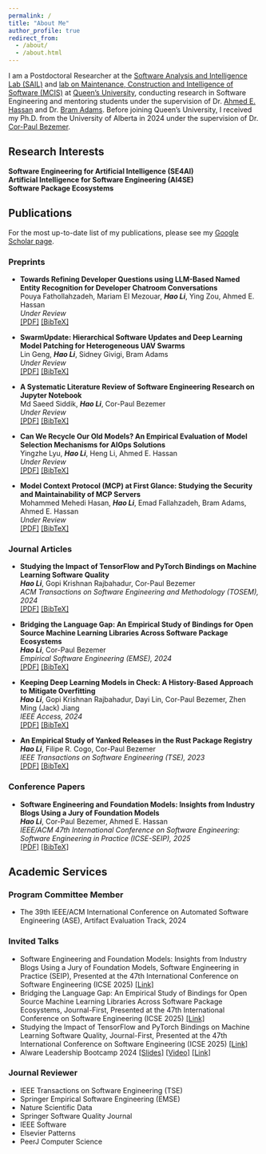 ```yaml
---
permalink: /
title: "About Me"
author_profile: true
redirect_from: 
  - /about/
  - /about.html
---
```


I am a Postdoctoral Researcher at the [Software Analysis and Intelligence Lab (SAIL)](https://sail.cs.queensu.ca/) and [lab on Maintenance, Construction and Intelligence of Software (MCIS)](https://mcis.cs.queensu.ca/) at [Queen’s University](https://www.queensu.ca/), conducting research in Software Engineering and mentoring students under the supervision of Dr. [Ahmed E. Hassan](https://scholar.google.com/citations?user=9hwXx34AAAAJ&hl=en) and Dr. [Bram Adams](https://scholar.google.com/citations?user=XS9QH_UAAAAJ&hl=en). Before joining Queen’s University, I received my Ph.D. from the University of Alberta in 2024 under the supervision of Dr. [Cor-Paul Bezemer](https://scholar.google.com/citations?user=8HgcKdoAAAAJ&hl=en).

## Research Interests

<div class="research-areas">
  <div class="research-item">
    <i class="fas fa-robot"></i>
    <strong>Software Engineering for Artificial Intelligence (SE4AI)</strong>
  </div>
  <div class="research-item">
    <i class="fas fa-brain"></i>
    <strong>Artificial Intelligence for Software Engineering (AI4SE)</strong>
  </div>
  <div class="research-item">
    <i class="fas fa-cube"></i>
    <strong>Software Package Ecosystems</strong>
  </div>
</div>

## Publications

For the most up-to-date list of my publications, please see my [Google Scholar page](https://scholar.google.com/citations?user=3xI3QLsAAAAJ&hl=en).

### Preprints

- **Towards Refining Developer Questions using LLM-Based Named Entity Recognition for Developer Chatroom Conversations**  
  Pouya Fathollahzadeh, Mariam El Mezouar, ***Hao Li***, Ying Zou, Ahmed E. Hassan  
  *Under Review*  
  [[PDF]](https://leo-lihao.github.io/files/P1.pdf) [[BibTeX]](https://leo-lihao.github.io/files/P1.bib)

- **SwarmUpdate: Hierarchical Software Updates and Deep Learning Model Patching for Heterogeneous UAV Swarms**  
  Lin Geng, ***Hao Li***, Sidney Givigi, Bram Adams  
  *Under Review*  
  [[PDF]](https://leo-lihao.github.io/files/P2.pdf) [[BibTeX]](https://leo-lihao.github.io/files/P2.bib)

- **A Systematic Literature Review of Software Engineering Research on Jupyter Notebook**  
  Md Saeed Siddik, ***Hao Li***, Cor-Paul Bezemer  
  *Under Review*  
  [[PDF]](https://leo-lihao.github.io/files/P3.pdf) [[BibTeX]](https://leo-lihao.github.io/files/P3.bib)

- **Can We Recycle Our Old Models? An Empirical Evaluation of Model Selection Mechanisms for AIOps Solutions**  
  Yingzhe Lyu, ***Hao Li***, Heng Li, Ahmed E. Hassan  
  *Under Review*  
  [[PDF]](https://leo-lihao.github.io/files/P4.pdf) [[BibTeX]](https://leo-lihao.github.io/files/P4.bib)

- **Model Context Protocol (MCP) at First Glance: Studying the Security and Maintainability of MCP Servers**  
  Mohammed Mehedi Hasan, ***Hao Li***, Emad Fallahzadeh, Bram Adams, Ahmed E. Hassan  
  *Under Review*  
  [[PDF]](https://leo-lihao.github.io/files/P5.pdf) [[BibTeX]](https://leo-lihao.github.io/files/P5.bib)

### Journal Articles

- **Studying the Impact of TensorFlow and PyTorch Bindings on Machine Learning Software Quality**  
  ***Hao Li***, Gopi Krishnan Rajbahadur, Cor-Paul Bezemer  
  *ACM Transactions on Software Engineering and Methodology (TOSEM), 2024*  
  [[PDF]](https://leo-lihao.github.io/files/J3.pdf) [[BibTeX]](https://leo-lihao.github.io/files/J3.bib)

- **Bridging the Language Gap: An Empirical Study of Bindings for Open Source Machine Learning Libraries Across Software Package Ecosystems**  
  ***Hao Li***, Cor-Paul Bezemer  
  *Empirical Software Engineering (EMSE), 2024*  
  [[PDF]](https://leo-lihao.github.io/files/J4.pdf) [[BibTeX]](https://leo-lihao.github.io/files/J4.bib)

- **Keeping Deep Learning Models in Check: A History-Based Approach to Mitigate Overfitting**  
  ***Hao Li***, Gopi Krishnan Rajbahadur, Dayi Lin, Cor-Paul Bezemer, Zhen Ming (Jack) Jiang  
  *IEEE Access, 2024*  
  [[PDF]](https://leo-lihao.github.io/files/J2.pdf) [[BibTeX]](https://leo-lihao.github.io/files/J2.bib)

- **An Empirical Study of Yanked Releases in the Rust Package Registry**  
  ***Hao Li***, Filipe R. Cogo, Cor-Paul Bezemer  
  *IEEE Transactions on Software Engineering (TSE), 2023*  
  [[PDF]](https://leo-lihao.github.io/files/J1.pdf) [[BibTeX]](https://leo-lihao.github.io/files/J1.bib)

### Conference Papers

- **Software Engineering and Foundation Models: Insights from Industry Blogs Using a Jury of Foundation Models**  
  ***Hao Li***, Cor-Paul Bezemer, Ahmed E. Hassan  
  *IEEE/ACM 47th International Conference on Software Engineering: Software Engineering in Practice (ICSE-SEIP), 2025*  
  [[PDF]](https://leo-lihao.github.io/files/C1.pdf) [[BibTeX]](https://leo-lihao.github.io/files/C1.bib)

## Academic Services

### Program Committee Member
- The 39th IEEE/ACM International Conference on Automated Software Engineering (ASE), Artifact Evaluation Track, 2024

### Invited Talks
- Software Engineering and Foundation Models: Insights from Industry Blogs Using a Jury of Foundation Models, Software Engineering in Practice (SEIP), Presented at the 47th International Conference on Software Engineering (ICSE 2025) [[Link]](https://conf.researchr.org/details/icse-2025/icse-2025-software-engineering-in-practice/54/Software-Engineering-and-Foundation-Models-Insights-from-Industry-Blogs-Using-a-Jury)
- Bridging the Language Gap: An Empirical Study of Bindings for Open Source Machine Learning Libraries Across Software Package Ecosystems, Journal-First, Presented at the 47th International Conference on Software Engineering (ICSE 2025) [[Link]](https://conf.researchr.org/details/icse-2025/icse-2025-journal-first-papers/76/Bridging-the-Language-Gap-An-Empirical-Study-of-Bindings-for-Open-Source-Machine-Lea)
- Studying the Impact of TensorFlow and PyTorch Bindings on Machine Learning Software Quality, Journal-First, Presented at the 47th International Conference on Software Engineering (ICSE 2025) [[Link]](https://conf.researchr.org/details/icse-2025/icse-2025-journal-first-papers/1/Studying-the-Impact-of-TensorFlow-and-PyTorch-Bindings-on-Machine-Learning-Software-Q)
- AIware Leadership Bootcamp 2024 [[Slides]](https://www.aiwarebootcamp.io/slides/2024_aiwarebootcamp_li_foundation_models_and_software_engineering.pdf) [[Video]](https://www.youtube.com/watch?v=gVwr3Q8YdXg) [[Link]](https://www.aiwarebootcamp.io/)

### Journal Reviewer

- IEEE Transactions on Software Engineering (TSE)
- Springer Empirical Software Engineering (EMSE)
- Nature Scientific Data
- Springer Software Quality Journal
- IEEE Software
- Elsevier Patterns
- PeerJ Computer Science
